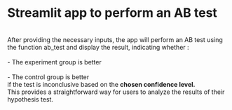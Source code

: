 #  Streamlit app to perform an AB test
<br>
After providing the necessary inputs, the app will perform an AB test using the function ab_test and display the result,
indicating whether : <br> <br>
- The experiment group is better <br>
<br>
- The control group is better <br>
if the test is inconclusive based on the <strong> chosen confidence level. </strong> <br>
This provides a straightforward way for users to analyze the results of their hypothesis test.




